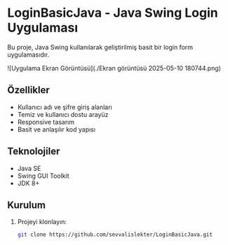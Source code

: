 # LoginBasicJava - Java Swing Login Uygulaması

Bu proje, Java Swing kullanılarak geliştirilmiş basit bir login form uygulamasıdır.

![Uygulama Ekran Görüntüsü](./Ekran görüntüsü 2025-05-10 180744.png)

## Özellikler

- Kullanıcı adı ve şifre giriş alanları
- Temiz ve kullanıcı dostu arayüz
- Responsive tasarım
- Basit ve anlaşılır kod yapısı

## Teknolojiler

- Java SE
- Swing GUI Toolkit
- JDK 8+

## Kurulum

1. Projeyi klonlayın:
   ```bash
   git clone https://github.com/sevvalislekter/LoginBasicJava.git
